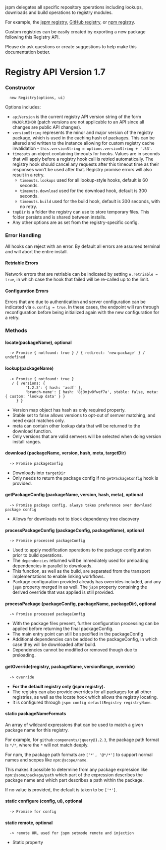 jspm delegates all specific repository operations including lookups, downloads and build operations to registry modules.

For example, the [jspm registry](https://github.com/jspm/registry-endpoint), [GitHub registry](https://github.com/jspm/github/), or [npm registry](https://github.com/jspm/npm).

Custom registries can be easily created by exporting a new package following this Registry API.

Please do ask questions or create suggestions to help make this documentation better.

# Registry API Version 1.7

### Constructor

```
  new Registry(options, ui)
```

Options includes:

* `apiVersion` is the current registry API version string of the form `MAJOR`.`MINOR` (patch versions are not applicable to an API since all changes are public API changes).
* `versionString` represents the minor and major version of the registry package, which is used in the caching hash of packages. This can be altered and written to the instance allowing for custom registry cache invalidation - `this.versionString = options.versionString + '.53'`.
* `timeouts` an object containing timeouts for hooks. Values are in seconds that will apply before a registry hook call is retried automatically. The registry hook should cancel any requests after this timeout time as their responses won't be used after that. Registry promise errors will also result in a retry.
  * `timeouts.lookups` used for all lookup-style hooks, default is 60 seconds.
  * `timeouts.download` used for the download hook, default is 300 seconds.
  * `timeouts.build` used for the build hook, default is 300 seconds, with no retry.
* `tmpDir` is a folder the registry can use to store temporary files. This folder persists and is shared between installs.
* Any other options are as set from the registry-specific config.

### Error Handling

All hooks can reject with an error. By default all errors are assumed terminal and will abort the entire install.

#### Retriable Errors

Network errors that are retriable can be indicated by setting `e.retriable = true`, in which case the hook that failed will be re-called up to the limit.

#### Configuration Errors

Errors that are due to authentication and server configuration can be indicated via `e.config = true`. In these cases, the endpoint will run through reconfiguration before being initialized again with the new configuration for a retry.

### Methods

#### locate(packageName), optional

```
  -> Promise { notfound: true } / { redirect: 'new:package' } / undefined
```

#### lookup(packageName)
```
  -> Promise { notfound: true }
   / { versions: { 
         '1.2.3': { hash: 'asdf' }, 
         'branch-name': { hash: '8j3mjw8fwef7a', stable: false, meta: { custom: 'lookup data' } } 
     } }
```
* Version map object has hash as only required property.
* Stable set to false allows versions to opt-out of semver matching, and need exact matches only.
* meta can contain other lookup data that will be returned to the download function.
* Only versions that are valid semvers will be selected when doing version install ranges.

#### download (packageName, version, hash, meta, targetDir)
```
  -> Promise packageConfig
```

* Downloads into `targetDir`
* Only needs to return the package config if no `getPackageConfig` hook is provided.

#### getPackageConfig (packageName, version, hash, meta), optional
```
  -> Promise package config, always takes preference over download package config
```
* Allows for downloads not to block dependency tree discovery

#### processPackageConfig (packageConfig, packageName), optional
```
  -> Promise processed packageConfig
```

* Used to apply modification operations to the package configuration prior to build operations.
* The `dependencies` returned will be immediately used for preloading dependencies in parallel to downloads.
* This function, as well as the build, are separated from the transport implementations to enable linking workflows.
* Package configuration provided already has overrides included, and any `jspm` property merged in as well. The `jspm` property containing the derived override that was applied is still provided.

#### processPackage (packageConfig, packageName, packageDir), optional
```
  -> Promise processed packageConfig
```
* With the package files present, further configuration processing can be appiled before returning the final packageConfig.
* The main entry point can still be specified in the packageConfig
* Additional dependencies can be added to the packageConfig, in which case they will be downloaded after build.
* Dependencies cannot be modified or removed though due to preloading.

#### getOverride(registry, packageName, versionRange, override)

```
  -> override
```

* **For the default registry only (jspm registry).**
* The registry can also provide overrides for all packages for all other registries, as well as the locate hook which allows the registry locating.
* It is configured through `jspm config defaultRegistry registryName`.

#### static packageNameFormats

An array of wildcard expressions that can be used to match a given package name for this registry.

For example, for `github:components/jquery@1.2.3`, the package path format is `*/*`, where the `*` will not match deeply.

For npm, the package path formats are `['*', '@*/*']` to support normal names and scopes like `npm:@scope/name`.

This makes it possible to determine from any package expression like `npm:@some/package/path` which part of the expression describes the package name and which part describes a path within the package.

If no value is provided, the default is taken to be `['*']`.

#### static configure (config, ui), optional
```
  -> Promise for config
```

#### static remote, optional
```
  -> remote URL used for jspm setmode remote and injection
```
* Static property